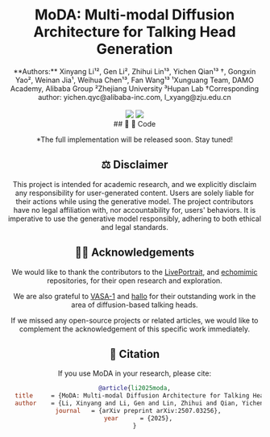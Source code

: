 <h1 align='center'>MoDA: Multi-modal Diffusion Architecture for Talking Head Generation</h1>

<div align='center'>
**Authors:** Xinyang Li¹², Gen Li², Zhihui Lin¹³, Yichen Qian¹³ †, Gongxin Yao², Weinan Jia¹, Weihua Chen¹³, Fan Wang¹³  
¹Xunguang Team, DAMO Academy, Alibaba Group  
²Zhejiang University  
³Hupan Lab  
†Corresponding author: yichen.qyc@alibaba-inc.com, l_xyang@zju.edu.cn
<div 
</div>
<br>
<div align='center'>
    <a href='https://lixinyyang.github.io/MoDA.github.io/'><img src='https://img.shields.io/badge/Project-Page-blue'></a>
    <a href='https://arxiv.org/abs/2507.03256'><img src='https://img.shields.io/badge/Paper-Arxiv-red'></a>
</div>
## &#x1F680; 📂 Code

*The full implementation will be released soon. Stay tuned!  

## ⚖️ Disclaimer
This project is intended for academic research, and we explicitly disclaim any responsibility for user-generated content. Users are solely liable for their actions while using the generative model. The project contributors have no legal affiliation with, nor accountability for, users' behaviors. It is imperative to use the generative model responsibly, adhering to both ethical and legal standards.

## 🙏🏻 Acknowledgements

We would like to thank the contributors to the [LivePortrait](https://github.com/KwaiVGI/LivePortrait), and [echomimic](https://github.com/antgroup/echomimic) repositories, for their open research and exploration. 

We are also grateful to [VASA-1](https://www.microsoft.com/en-us/research/project/vasa-1/) and [hallo](https://github.com/fudan-generative-vision/hallo) for their outstanding work in the area of diffusion-based talking heads.

If we missed any open-source projects or related articles, we would like to complement the acknowledgement of this specific work immediately.
## 📑 Citation

If you use MoDA in your research, please cite:

```bibtex
@article{li2025moda,
  title     = {MoDA: Multi-modal Diffusion Architecture for Talking Head Generation},
  author    = {Li, Xinyang and Li, Gen and Lin, Zhihui and Qian, Yichen and Yao, Gongxin and Jia, Weinan and Chen, Weihua and Wang, Fan},
  journal   = {arXiv preprint arXiv:2507.03256},
  year      = {2025},
}

